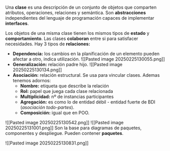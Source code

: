 Una **clase** es una descripción de un conjunto de objetos que comparten atributos, operaciones, relaciones y semántica. Son **abstracciones** independientes del lenguaje de programación capaces de implementar **interfaces**.

Los objetos de una misma clase tienen los mismos tipos de **estado** y **comportamiento**. Las clases **colaboran** entre si para satisfacer necesidades. Hay 3 tipos de **relaciones:**

- **Dependencia:** los cambios en la planificación de un elemento pueden afectar a otro, indica utilización.
![[Pasted image 20250225130055.png]]
- **Generalización:** relación padre hijo.
![[Pasted image 20250225130134.png]]
- **Asociación:** relación estructural. Se usa para vincular clases. Ademas tenemos adornos:
	- **Nombre:** etiqueta que describe la relación
	- **Rol:** papel que juega cada clase relacionada
	- **Multiplicidad:** nº de instancias participantes
	- **Agregación:** es como lo de entidad débil - entidad fuerte de BDI (*asociación todo-partes*).
	- **Composición:** igual que en POO.

![[Pasted image 20250225130542.png]]
![[Pasted image 20250225131001.png]]
Son la base para diagramas de paquetes, componentes y despliegue. Pueden contener **paquetes**.

![[Pasted image 20250225130831.png]]